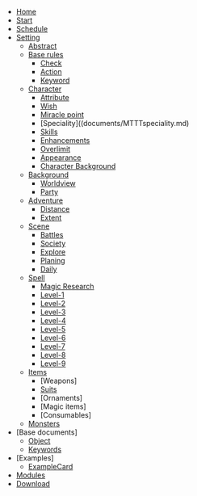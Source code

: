 <!-- docs/_sidebar.md -->

* [Home](documents/home.md)
* [Start](documents/start.md)
* [Schedule](documents/Schedule.md)
* [Setting](documents/documents.md)
	* [Abstract](documents/MTTTabstract.md)
	* [Base rules](documents/MTTTbase.md)
		* [Check](documents/MTTTcheck.md)
		* [Action](documents/MTTTaction.md)
		* [Keyword](documents/MTTTkeyword.md)
	* [Character](documents/MTTTchaview.md)
		* [Attribute](documents/MTTTcharacter.md)
		* [Wish](documents/MTTTwish.md)
		* [Miracle point](documents/MTTTmirp.md)
		* [Speciality]((documents/MTTTspeciality.md)
		* [Skills](documents/MTTTskill.md)
		* [Enhancements](documents/MTTTenhance.md)
		* [Overlimit](documents/MTTToverlimit.md)
		* [Appearance](documents/MTTTapearance.md)
		* [Character Background](documents/MTTTchaba.md)
	* [Background](documents/MTTTbackground.md)
		* [Worldview](documents/MTTTadventure.md)
		* [Party](documents/MTTTparty.md)
	* [Adventure](documents/MTTTadventure.md)
		* [Distance](documents/MTTTdistance.md)	
		* [Extent](documents/MTTTextent.md)	
	* [Scene](documents/MTTTscene.md)
		* [Battles](documents/MTTTbattle.md)
		* [Society](documents/MTTTsocialbattle.md)
		* [Explore](documents/MTTTexplore.md)
		* [Planing](documents/MTTTplan.md)
		* [Daily](documents/MTTTdaily.md)
    * [Spell](documents/MTTTspelloverview.md)
		* [Magic Research](documents/MTTTmagicre.md)
		* [Level-1](documents/MTTTspells1.md)
		* [Level-2](documents/MTTTspells2.md)
		* [Level-3](documents/MTTTspells3.md)
		* [Level-4](documents/MTTTspells4.md)
		* [Level-5](documents/MTTTspells5.md)
		* [Level-6](documents/MTTTspells6.md)
		* [Level-7](documents/MTTTspells7.md)
		* [Level-8](documents/MTTTspells8.md)
		* [Level-9](documents/MTTTspells9.md)
	* [Items](documents/MTTTitems.md)
		* [Weapons]
		* [Suits](documents/MTTTsuit.md)
		* [Ornaments]
		* [Magic items]
		* [Consumables]
	* [Monsters](documents/MTTTmonsters.md)
* [Base documents]
	* [Object](documents/MTTTobject.md)
	* [Keywords](documents/MTTTkeywords.md)
* [Examples]
	* [ExampleCard](documents/MTTTcharactersheet.md)
* [Modules](Modules.md)
* [Download](Download.md)

